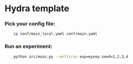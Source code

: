 # Hydra template

### Pick your config file:
```bash
    cp conf/main_local.yaml conf/main.yaml
```

### Run an experiment:
```bash
    python src/main.py --multirun exp=myexp seed=1,2,3,4
```
